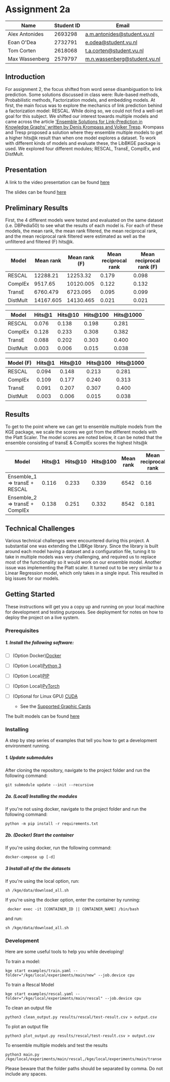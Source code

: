 # Assignment 2a

| Name           | Student ID | Email                        |
|----------------|------------|------------------------------|
| Alex Antonides | 2693298    | a.m.antonides@student.vu.nl  |
| Eoan O'Dea     | 2732791    | e.odea@student.vu.nl         |
| Tom Corten     | 2618068    | t.a.corten@student.vu.nl     |
| Max Wassenberg | 2579797    | m.n.wassenberg@student.vu.nl |

## Introduction
For assignment 2, the focus shifted from word sense disambiguation to link prediction. Some solutions discussed in class were: Rule-based methods, Probabilistic methods, Factorization models, and embedding models. At first, the main focus was to explore the mechanics of link prediction behind a factorization model: RESCAL. While doing so, we could not find a well-set goal for this subject. We shifted our interest towards multiple models and came across the article ['Ensemble Solutions for Link-Prediction in Knowledge Graphs' written by Denis Krompass and Volker Tresp](https://www.dbs.ifi.lmu.de/~krompass/papers/EnsembleSolutionsForLinkPredictionInKnowledgeGraphs.pdf). Krompass and Tresp proposed a solution where they ensemble multiple models to get a higher hits@k result than when one model explores a dataset. To work with different kinds of models and evaluate these, the LibBKGE package is used. We explored four different modules; RESCAL, TransE, ComplEx, and DistMult. 

## Presentation
A link to the video presentation can  be found [here](https://drive.google.com/file/d/1mWAZYNQ_yzKKdBIg9XUNrkPymFYND3ZQ/view?usp=sharing)

The slides can be found [here](https://docs.google.com/presentation/d/1s9s1EzEbkrOIU08EVfn_SHhAVYLJG9PAwf1koqzckOg/edit#slide=id.p)

## Preliminary Results

First, the 4 different models were tested and evaluated on the same dataset (i.e. DBPedia50) to see what the results of each model is. For each of these models, the mean rank, the mean rank filtered, the mean reciprocal rank, and the mean reciprocal rank filtered were estimated as well as the unfiltered and filtered (F) hits@k.

| Model    | Mean rank | Mean rank (F) | Mean reciprocal rank | Mean reciprocal rank (F)|
|----------|-----------|---------------|----------------------|-------------------------|
| RESCAL   | 12288.21  | 12253.32      | 0.179                | 0.098                   |
| ComplEx  | 9517.65   | 10120.005     | 0.122                | 0.132                   |
| TransE   | 6760.479  | 6723.095      | 0.095                | 0.099                   |
| DistMult | 14167.605 | 14130.465     | 0.021                | 0.021                   |

| Model    | Hits@1 | Hits@10 | Hits@100 | Hits@1000 |
|----------|--------|---------|----------|-----------|
| RESCAL   | 0.076  | 0.138   | 0.198    | 0.281     |
| ComplEx  | 0.128  | 0.233   | 0.308    | 0.382     |
| TransE   | 0.088  | 0.202   | 0.303    | 0.400     |
| DistMult | 0.003  | 0.006   | 0.015    | 0.038     |

| Model (F)| Hits@1 | Hits@10 | Hits@100 | Hits@1000 |
|----------|--------|---------|----------|-----------|
| RESCAL   | 0.094  | 0.148   | 0.213    | 0.281     |
| ComplEx  | 0.109  | 0.177   | 0.240    | 0.313     |
| TransE   | 0.091  | 0.207   | 0.307    | 0.400     |
| DistMult | 0.003  | 0.006   | 0.015    | 0.038     |

## Results

To get to the point where we can get to ensemble multiple models from the KGE package, we scale the scores we got from the different models with the Platt Scaler. The model scores are noted below, it can be noted that the ensemble consisting of transE & ComplEx scores the highest hits@k


| Model                          | Hits@1 | Hits@10 | Hits@100 | Mean rank | Mean reciprocal rank |
|--------------------------------|--------|---------|----------|-----------|----------------------|
| Ensemble_1 => transE + RESCAL  | 0.116  | 0.233   | 0.339    | 6542      | 0.16                 |
| Ensemble_2 => transE + ComplEx | 0.138  | 0.251   | 0.332    | 8542      | 0.181                |



## Technical Challenges

Various technical challenges were encountered during this project. A substantial one was extending the LIBKge library. Since the library is built around each model having a dataset and a configuration file, tuning it to take in multiple models was very challenging, and required us to replace most of the functionality so it would work on our ensemble model. Another issue was implementing the Platt scaler. It turned out to be very similar to a Linear Regression model, which only takes in a single input. This resulted in big issues for our models.

## Getting Started

These instructions will get you a copy up and running on your local machine for development and testing purposes. See deployment for notes on how to deploy the project on a live system.

### Prerequisites
##### 1. Install the following software:
- [ ] (Option Docker)[Docker](https://www.docker.com/)

- [ ] (Option Local)[Python 3](https://www.python.corg/)
- [ ] (Option Local)[PIP](https://pip.pypa.io/en/stable/cli/pip_install/)
- [ ] (Option Local)[PyTorch](https://pytorch.org/)
  
- [ ] (Optional for Linux GPU) [CUDA](https://developer.nvidia.com/cuda-downloads)
  * See the [Supported Graphic Cards](https://developer.nvidia.com/cuda-gpus)

The built models can be found [here](https://drive.google.com/file/d/1_ztur1QFbwgjyk_-u2sbmPlhbAMeFd8z/view?usp=sharing)

### Installing
A step by step series of examples that tell you how to get a development environment running.

##### 1. Update submodules
After cloning the repository, navigate to the project folder and run the following command: 
```console   
git submodule update --init --recursive
```

##### 2a. (Local) Installing the modules
If you're not using docker, navigate to the project folder and run the following command: 
```console   
python -m pip install -r requirements.txt
```

##### 2b. (Docker) Start the container
If you're using docker, run the following command:
```console   
docker-compose up [-d]
```

##### 3 Install all of the the datasets
If you're using the local option, run:
```
sh /kge/data/download_all.sh
```

If you're using the docker option, enter the container by running:

```
 docker exec -it [CONTAINER_ID || CONTAINER_NAME] /bin/bash 
```

and run:
```
sh /kge/data/download_all.sh
```
### Development
Here are some useful tools to help you while developing!

To train a model:
```
kge start examples/train.yaml --folder="/kge/local/experiments/main/new" --job.device cpu 
```

To train a Rescal Model
```
kge start examples/rescal.yaml --folder="/kge/local/experiments/main/rescal" --job.device cpu 
```

To clean an output file
```
python3 clean_output.py results/rescal/test-result.csv > output.csv
```

To plot an output file
```
python3 plot_output.py results/rescal/test-result.csv > output.csv
```

To ensemble multiple models and test the results
```
python3 main.py /kge/local/experiments/main/rescal,/kge/local/experiments/main/transe
```
Please beware that the folder paths should be separated by comma. Do not include any spaces.
